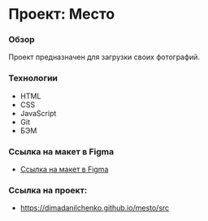 # Проект: Место

### Обзор

Проект предназначен для загрузки своих фотографий.

### Технологии
* HTML
* CSS
* JavaScript
* Git
* БЭМ

### Ссылка на макет в Figma

* [Ссылка на макет в Figma](https://www.figma.com/file/2cn9N9jSkmxD84oJik7xL7/JavaScript.-Sprint-4?node-id=0%3A1)



### Ссылка на проект:

* https://dimadanilchenko.github.io/mesto/src
